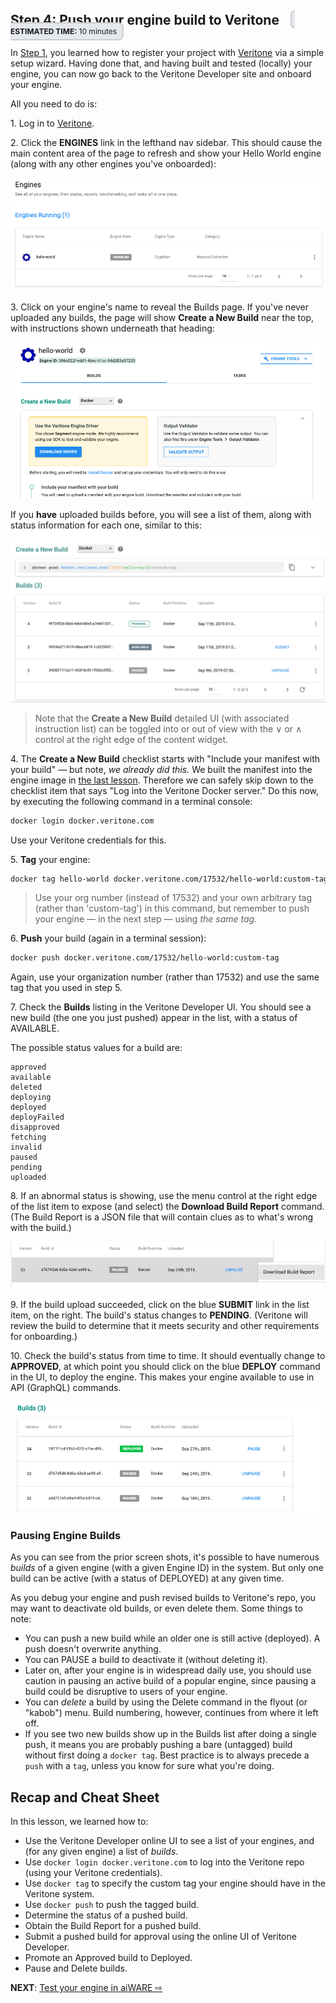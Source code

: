 <!-- markdownlint-disable -->

<style>
aside  {
  border-style: solid;
  border-radius: 9px;
  border-width: 2.2px;
  border-color:#ccc;
  padding: 5px;
  background: #e6e8ef;
}

aside.small {
  display:inline;
  font-size:9pt;
  position:relative; top:-4px;
}

.topruled {
  border-top-width: 1.2px;
  border-top-style: solid;
  border-top-color: rgb(76, 76, 100);
  line-height:45%;
}
.bottomruled {
  border-bottom-width: 1.2px;
  border-bottom-style: solid;
  border-bottom-color: rgb(76, 76, 100);
  line-height:45%;
}
</style>

<h2 style="display: inline;">Step 4: Push your engine build to Veritone &nbsp;</h2>&nbsp;&nbsp;<aside class="small">
<b>ESTIMATED TIME:</b> 10 minutes </aside> &nbsp;

In [Step 1](developer/engines/tutorial/engine-tutorial-step-1), you learned how to register your project with [Veritone](https://developer.veritone.com/) via a simple setup wizard. Having done that, and having built and tested (locally) your engine, you can now go back to the Veritone Developer site and onboard your engine.

All you need to do is:

1\. Log in to [Veritone](https://developer.veritone.com/).

2\. Click the **ENGINES** link in the lefthand nav sidebar. This should cause the main content area of the page to refresh and show your Hello World engine (along with any other engines you've onboarded):

![Engine list](Onboarding-1.png)

3\. Click on your engine's name to reveal the Builds page. If you've never uploaded any builds, the page will show **Create a New Build** near the top, with instructions shown underneath that heading:

![Create a New Build](Onboarding-1a.png)

If you **have** uploaded builds before, you will see a list of them, along with status information for each one, similar to this:
![Builds list](Onboarding-2.png)

> Note that the **Create a New Build** detailed UI (with associated instruction list) can be toggled into or out of view with the &or; or &and; control at the right edge of the content widget.
 
4\. The **Create a New Build** checklist starts with "Include your manifest with your build" &mdash; but note, _we already did this._ 
We built the manifest into the engine image in [the last lesson](developer/engines/tutorial/engine-tutorial-step-3).
Therefore we can safely skip down to the checklist item that says "Log into the Veritone Docker server." Do this now, by executing the following command in a terminal console:

```bash
docker login docker.veritone.com
```

Use your Veritone credentials for this.

5\. **Tag** your engine:

```bash
docker tag hello-world docker.veritone.com/17532/hello-world:custom-tag
```

> Use your org number (instead of 17532) and your own arbitrary tag (rather than 'custom-tag') in this command, but remember to push your engine &mdash; in the next step &mdash; using _the same tag._

6\. **Push** your build (again in a terminal session):

```bash
docker push docker.veritone.com/17532/hello-world:custom-tag
```

Again, use your organization number (rather than 17532) and use the same tag that you used in step 5.

7\. Check the **Builds** listing in the Veritone Developer UI. You should see a new build (the one you just pushed) appear in the list, with a status of AVAILABLE.

The possible status values for a build are:

```pre
approved
available
deleted
deploying
deployed
deployFailed
disapproved
fetching
invalid
paused
pending
uploaded
```

8\. If an abnormal status is showing, use the menu control at the right edge of the list item to expose (and select) the **Download Build Report** command. (The Build Report is a JSON file that will contain clues as to what's wrong with the build.)

![Download Build Report](Onboarding-3.png)

9\. If the build upload succeeded, click on the blue **SUBMIT** link in the list item, on the right. The build's status changes to **PENDING**. (Veritone will review the build to determine that it meets security and other requirements for onboarding.)

10\. Check the build's status from time to time. It should eventually change to **APPROVED**, at which point you should click on the blue **DEPLOY** command in the UI, to deploy the engine. This makes your engine available to use in API (GraphQL) commands.

![Deployed status](Onboarding-4.png)

### Pausing Engine Builds

As you can see from the prior screen shots, it's possible to have numerous _builds_ of a given engine (with a given Engine ID) in the system. But only one build can be active (with a status of DEPLOYED) at any given time.

As you debug your engine and push revised builds to Veritone's repo, you may want to deactivate old builds, or even delete them. Some things to note:

* You can push a new build while an older one is still active (deployed). A push doesn't overwrite anything.
* You can PAUSE a build to deactivate it (without deleting it).
* Later on, after your engine is in widespread daily use, you should use caution in pausing an active build of a popular engine, since pausing a build could be disruptive to users of your engine.
* You can _delete_ a build by using the Delete command in the flyout (or "kabob") menu. Build numbering, however, continues from where it left off.
* If you see two new builds show up in the Builds list after doing a single push, it means you are probably pushing a bare (untagged) build without first doing a `docker tag`. Best practice is to always precede a `push` with a `tag`, unless you know for sure what you're doing.

## Recap and Cheat Sheet

In this lesson, we learned how to: 
* Use the Veritone Developer online UI to see a list of your engines, and (for any given engine) a list of _builds_.
* Use `docker login docker.veritone.com` to log into the Veritone repo (using your Veritone credentials).
* Use `docker tag` to specify the custom tag your engine should have in the Veritone system.
* Use `docker push` to push the tagged build.
* Determine the status of a pushed build.
* Obtain the Build Report  for a pushed build.
* Submit a pushed build for approval using the online UI of Veritone Developer.
* Promote an Approved build to Deployed.
* Pause and Delete builds.

**NEXT**: [Test your engine in aiWARE ⇨](developer/engines/tutorial/engine-tutorial-step-5) 